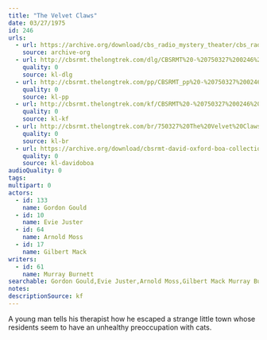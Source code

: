 ```yaml
---
title: "The Velvet Claws"
date: 03/27/1975
id: 246
urls: 
  - url: https://archive.org/download/cbs_radio_mystery_theater/cbs_radio_mystery_theater-0201-0250.zip/cbs_radio_mystery_theater-0201-0250%2Fcbsrmt_0246_the_velvet_claws.mp3
    source: archive-org
  - url: http://cbsrmt.thelongtrek.com/dlg/CBSRMT%20-%20750327%200246%20The%20Velvet%20Claws.mp3
    quality: 0
    source: kl-dlg
  - url: http://cbsrmt.thelongtrek.com/pp/CBSRMT_pp%20-%20750327%200246%20The%20Velvet%20Claws.mp3
    quality: 0
    source: kl-pp
  - url: http://cbsrmt.thelongtrek.com/kf/CBSRMT%20-%20750327%200246%20The%20Velvet%20Claws_kf.mp3
    quality: 0
    source: kl-kf
  - url: http://cbsrmt.thelongtrek.com/br/750327%20The%20Velvet%20Claws%20-%20WOR.mp3
    quality: 0
    source: kl-br
  - url: https://archive.org/download/cbsrmt-david-oxford-boa-collection/CBSRMT-750327-0246-The-Velvet-Claws-(64-44)_kf-{BoA}.mp3
    quality: 0
    source: kl-davidoboa
audioQuality: 0
tags: 
multipart: 0
actors:  
  - id: 133
    name: Gordon Gould  
  - id: 10
    name: Evie Juster  
  - id: 64
    name: Arnold Moss  
  - id: 17
    name: Gilbert Mack
writers:  
  - id: 61
    name: Murray Burnett
searchable: Gordon Gould,Evie Juster,Arnold Moss,Gilbert Mack Murray Burnett
notes: 
descriptionSource: kf
---
```

A young man tells his therapist how he escaped a strange little town whose residents seem to have an unhealthy preoccupation with cats.